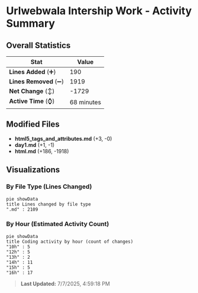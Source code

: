 # Urlwebwala Intership Work - Activity Summary 

## Overall Statistics

| Stat                   | Value                                                             |
| ---------------------- | ----------------------------------------------------------------- |
| **Lines Added** (➕)   | 190                                          |
| **Lines Removed** (➖) | 1919                                        |
| **Net Change** (↕)    | -1729                |
| **Active Time** (⌚)   | 68 minutes |


## Modified Files
- **html5_tags_and_attributes.md** (+3, -0)
- **day1.md** (+1, -1)
- **html.md** (+186, -1918)

## Visualizations

### By File Type (Lines Changed)

```mermaid
pie showData
title Lines changed by file type
".md" : 2109
```

### By Hour (Estimated Activity Count)

```mermaid
pie showData
title Coding activity by hour (count of changes)
"10h" : 5
"12h" : 5
"13h" : 2
"14h" : 11
"15h" : 5
"16h" : 17
```


> **Last Updated:** 7/7/2025, 4:59:18 PM